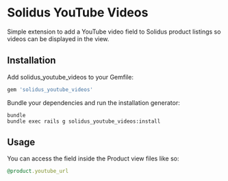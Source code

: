 Solidus YouTube Videos
====================

Simple extension to add a YouTube video field to Solidus product listings so videos can be displayed in the view.

Installation
------------

Add solidus_youtube_videos to your Gemfile:

```ruby
gem 'solidus_youtube_videos'
```

Bundle your dependencies and run the installation generator:

```shell
bundle
bundle exec rails g solidus_youtube_videos:install
```

Usage
------------

You can access the field inside the Product view files like so:

```ruby
@product.youtube_url
```
